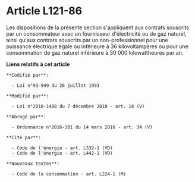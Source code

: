 # Article L121-86

Les dispositions de la présente section s'appliquent aux contrats souscrits par un consommateur avec un fournisseur
d'électricité ou de gaz naturel, ainsi qu'aux contrats souscrits par un non-professionnel pour une puissance électrique égale
ou inférieure à 36 kilovoltampères ou pour une consommation de gaz naturel inférieure à 30 000 kilowattheures par an.

**Liens relatifs à cet article**

	**Codifié par**:

	  - Loi n°93-949 du 26 juillet 1993

	**Modifié par**:

	  - Loi n°2010-1488 du 7 décembre 2010 - art. 18 (V)

	**Abrogé par**:

	  - Ordonnance n°2016-301 du 14 mars 2016 - art. 34 (V)

	**Cité par**:

	  - Code de l'énergie - art. L332-1 (VD)
	  - Code de l'énergie - art. L442-1 (VD)

	**Nouveaux textes**:

	  - Code de la consommation - art. L224-1 (M)
